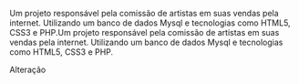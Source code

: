 Um projeto responsável pela comissão de artistas em suas vendas pela internet. Utilizando um banco de dados Mysql e tecnologias como HTML5, CSS3 e PHP.Um projeto responsável pela comissão de artistas em suas vendas pela internet. Utilizando um banco de dados Mysql e tecnologias como HTML5, CSS3 e PHP.

Alteração